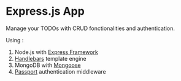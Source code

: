 Express.js App
==============

Manage your TODOs with CRUD fonctionalities and authentication.

Using :
1. Node.js with [Express Framework](http://expressjs.com/)
1. [Handlebars](http://handlebarsjs.com/) template engine
1. MongoDB with [Mongoose](http://mongoosejs.com/)
1. [Passport](http://passportjs.org/) authentication middleware
